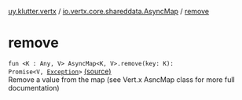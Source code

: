 [uy.klutter.vertx](../index.md) / [io.vertx.core.shareddata.AsyncMap](index.md) / [remove](.)


# remove
<code>fun <K : Any, V> AsyncMap<K, V>.remove(key: K): Promise<V, [Exception](http://docs.oracle.com/javase/6/docs/api/java/lang/Exception.html)></code> [(source)](https://github.com/kohesive/klutter/blob/master/vertx3-jdk8/src/main/kotlin/uy/klutter/vertx/VertxSharedData.kt#L180)<br/>
Remove a value from the map (see Vert.x AsncMap class for more full documentation)


